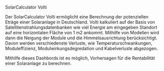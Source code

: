 SolarCalculator Volti 

Der SolarCalculator Volti ermöglicht eine Berechnung der potenziellen Eträge einer Solaranlage in Deutschland.
Volti kalkuliert auf der Basis von Satellitenstrahlungsdatenbanken wie viel Energie am eingegeben Standort auf eine horizontalen Fläche von 1 m2 ankommt. Mithilfe von Modellen wird dann die Neigung der Module und die Himmelsausrichtung berücksichtigt. Davon werden verschiedenste Verluste, wie Temperaturschwankungen, Moduleffizienz, Modulwirkungsdegredation und Kabelverluste abgezogen. 

Mithilfe dieses Dashbords ist es möglich, Vorhersagen für die Rentabilität einer Solaranlage zu berechnen.

